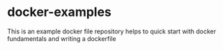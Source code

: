 # docker-examples
This is an example docker file repository helps to quick start with docker fundamentals and writing a dockerfile
